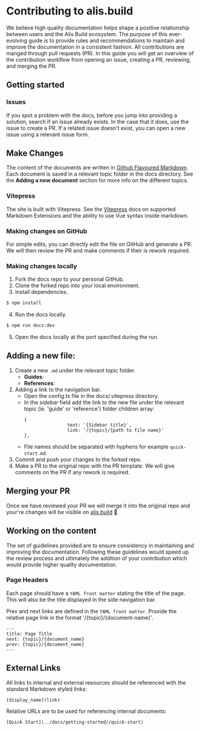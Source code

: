 # Contributing to alis.build

We believe high quality documentation helps shape a positive relationship between users and the Alis Build ecosystem. The purpose of this ever-evolving guide is to provide rules and recommendations to maintain and improve the documentation in a consistent fashion. All contributions are manged through pull requests (PR). In this guide you will get an overview of the contribution workflow from opening an issue, creating a PR, reviewing, and merging the PR.

## Getting started

### Issues

If you spot a problem with the docs, before you jump into providing a solution, search if an issue already exists. In the case that it does, use the issue to create a PR. If a related issue doesn't exist, you can open a new issue using a relevant issue form.

## Make Changes
The content of the documents are written in <a href="https://github.com/adam-p/markdown-here/wiki/Markdown-Cheatsheet" target="_blank">Github Flavoured Markdown</a>. Each document is saved in a relevant topic folder in the docs directory. See the **Adding a new document** section for more info on the different topics.

### Vitepress

The site is built with Vitepress. See the <a href="https://vitepress.vuejs.org/guide/markdown" target="_blank">Vitepress</a> docs on supported Markdown Extensions and the ability to use Vue syntax inside markdown.

### Making changes on GitHub

 For simple edits, you can directly edit the file on GitHub and generate a PR. We will then review the PR and make comments if their is rework required.

### Making changes locally

1. Fork the docs repo to your personal GitHub.
2. Clone the forked repo into your local environment.
3. Install dependencies.
```bash
$ npm install
```
4. Run the docs locally.
```bash
$ npm run docs:dev
```
5. Open the docs locally at the port specified during the run.

## Adding a new file:

1. Create a new `.md` under the relevant topic folder.
    - **Guides**:
    - **References**:
2. Adding a link to the navigation bar.
    - Open the config.ts file in the docs/.vitepress directory.
    - In the *sidebar* field add the link to the new file under the relevant topic (ie. 'guide' or 'reference') folder children array:
        ```
        {
						text: '{Sidebar title}',
						link: '/{topic}/{path to file name}'
        },
        ```
    - File names should be separated with hyphens for example `quick-start.md`.
3. Commit and push your changes to the forked repo.
4. Make a PR to the original repo with the PR template. We will give comments on the PR if any rework is required.

## Merging your PR

Once we have reviewed your PR we will merge it into the original repo and your're changes will be visible on <a href="https://alis.build" target="_blank">alis.build</a>   :tada:.

## Working on the content

The set of guidelines provided are to ensure consistency in maintaining and improving the documentation. Following these guidelines would speed up the review process and ultimately the addition of your contribution which would provide higher quality documentation.

### Page Headers

Each page should have a `YAML front matter` stating the title of the page. This will also be the title displayed in the side navigation bar.

Prev and next links are defined in the `YAML front matter`. Provide the relative page link in the format '/{topic}/{document-name}'.

```
---
title: Page Title
next: {topic}/{document_name}
prev: {topic}/{document_name}
---
```

## External Links

All links to internal and external resources should be referenced with the standard Markdown styled links:

```
[display_name](link)
```

Relative URLs are to be used for referencing internal documents:

```
[Quick Start](../docs/getting-started//quick-start)
```